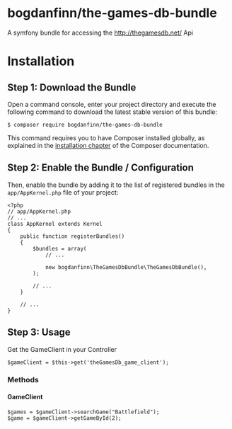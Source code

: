# bogdanfinn/the-games-db-bundle
A symfony bundle for accessing the http://thegamesdb.net/ Api



Installation
============

Step 1: Download the Bundle
---------------------------

Open a command console, enter your project directory and execute the
following command to download the latest stable version of this bundle:

```console
$ composer require bogdanfinn/the-games-db-bundle
```

This command requires you to have Composer installed globally, as explained
in the [installation chapter](https://getcomposer.org/doc/00-intro.md)
of the Composer documentation.

Step 2: Enable the Bundle / Configuration
-------------------------

Then, enable the bundle by adding it to the list of registered bundles
in the `app/AppKernel.php` file of your project:

```
<?php
// app/AppKernel.php
// ...
class AppKernel extends Kernel
{
    public function registerBundles()
    {
        $bundles = array(
            // ...

            new bogdanfinn\TheGamesDbBundle\TheGamesDbBundle(),
        );

        // ...
    }

    // ...
}
```

Step 3: Usage
----------------

Get the GameClient in your Controller

```
$gameClient = $this->get('theGamesDb_game_client');
```


### Methods

#### GameClient

```
$games = $gameClient->searchGame("Battlefield");
$game = $gameClient->getGameById(2);
```
